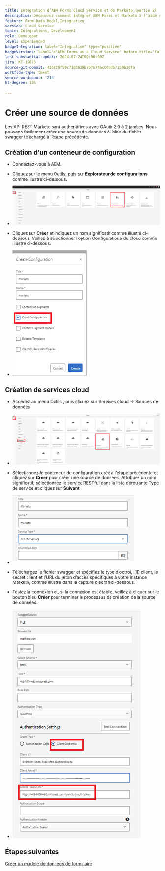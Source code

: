 ```yaml
---
title: Intégration d’AEM Forms Cloud Service et de Marketo (partie 2)
description: Découvrez comment intégrer AEM Forms et Marketo à l’aide du modèle de données de formulaire AEM Forms.
feature: Form Data Model,Integration
version: Cloud Service
topic: Integrations, Development
role: Developer
level: Experienced
badgeIntegration: label="Intégration" type="positive"
badgeVersions: label="dʼAEM Forms as a Cloud Service" before-title="false"
last-substantial-update: 2024-07-24T00:00:00Z
jira: KT-15876
source-git-commit: 426020f59c7103829b7b7b74acb0ddb7159b39fa
workflow-type: tm+mt
source-wordcount: '218'
ht-degree: 13%

---
```


# Créer une source de données

Les API REST Marketo sont authentifiées avec OAuth 2.0 à 2 jambes. Nous pouvons facilement créer une source de données à l’aide du fichier swagger téléchargé à l’étape précédente.

## Création d’un conteneur de configuration

* Connectez-vous à AEM.
* Cliquez sur le menu Outils, puis sur **Explorateur de configurations** comme illustré ci-dessous.

* ![menu des outils](assets/datasource3.png)

* Cliquez sur **Créer** et indiquez un nom significatif comme illustré ci-dessous. Veillez à sélectionner l’option Configurations du cloud comme illustré ci-dessous.

* ![conteneur de configuration](assets/datasource4.png)

## Création de services cloud

* Accédez au menu Outils , puis cliquez sur Services cloud -> Sources de données

* ![cloud-services](assets/datasource5.png)

* Sélectionnez le conteneur de configuration créé à l’étape précédente et cliquez sur **Créer** pour créer une source de données. Attribuez un nom significatif, sélectionnez le service RESTful dans la liste déroulante Type de service et cliquez sur **Suivant**
* ![new-data-source](assets/datasource6.png)

* Téléchargez le fichier swagger et spécifiez le type d’octroi, l’ID client, le secret client et l’URL du jeton d’accès spécifiques à votre instance Marketo, comme illustré dans la capture d’écran ci-dessous.

* Testez la connexion et, si la connexion est établie, veillez à cliquer sur le bouton bleu **Créer** pour terminer le processus de création de la source de données.

* ![data-source-config](assets/datasource1.png)


## Étapes suivantes

[Créer un modèle de données de formulaire](./part3.md)
